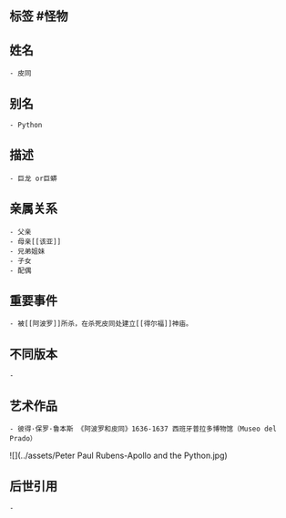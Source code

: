 ## 标签  #怪物
## 姓名
	- 皮同
## 别名
	- Python
## 描述
	- 巨龙 or巨蟒
## 亲属关系
	- 父亲
	- 母亲[[该亚]]
	- 兄弟姐妹
	- 子女
	- 配偶
## 重要事件
	- 被[[阿波罗]]所杀，在杀死皮同处建立[[得尔福]]神庙。
## 不同版本
	-
## 艺术作品
	- 彼得·保罗·鲁本斯 《阿波罗和皮同》1636-1637 西班牙普拉多博物馆（Museo del Prado）
 ![](../assets/Peter Paul Rubens-Apollo and the Python.jpg)
## 后世引用
	-
